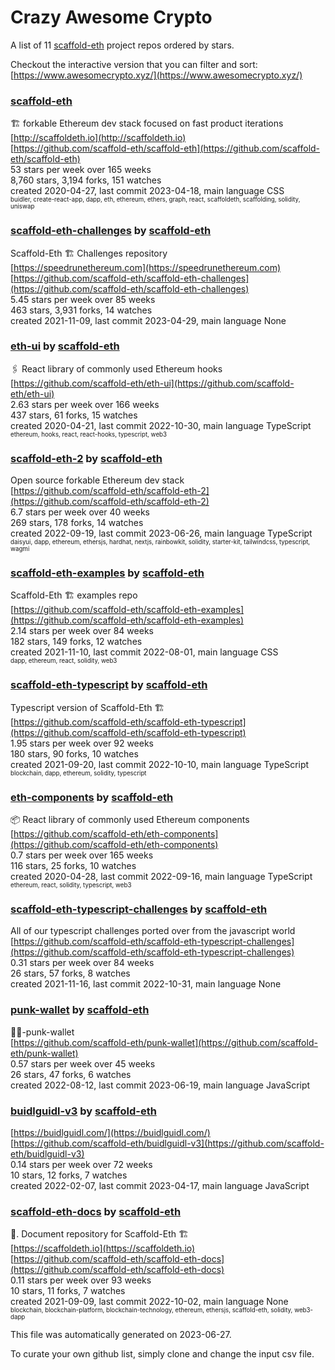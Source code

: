 # Crazy Awesome Crypto
A list of 11 [scaffold-eth](https://github.com/scaffold-eth) project repos ordered by stars.  

Checkout the interactive version that you can filter and sort: 
[https://www.awesomecrypto.xyz/](https://www.awesomecrypto.xyz/)  


### [scaffold-eth](https://github.com/scaffold-eth/scaffold-eth)  
🏗 forkable Ethereum dev stack focused on fast product iterations   
[http://scaffoldeth.io](http://scaffoldeth.io)  
[https://github.com/scaffold-eth/scaffold-eth](https://github.com/scaffold-eth/scaffold-eth)  
53 stars per week over 165 weeks  
8,760 stars, 3,194 forks, 151 watches  
created 2020-04-27, last commit 2023-04-18, main language CSS  
<sub><sup>buidler, create-react-app, dapp, eth, ethereum, ethers, graph, react, scaffoldeth, scaffolding, solidity, uniswap</sup></sub>


### [scaffold-eth-challenges](https://github.com/scaffold-eth/scaffold-eth-challenges) by [scaffold-eth](https://github.com/scaffold-eth)  
Scaffold-Eth 🏗 Challenges repository  
[https://speedrunethereum.com](https://speedrunethereum.com)  
[https://github.com/scaffold-eth/scaffold-eth-challenges](https://github.com/scaffold-eth/scaffold-eth-challenges)  
5.45 stars per week over 85 weeks  
463 stars, 3,931 forks, 14 watches  
created 2021-11-09, last commit 2023-04-29, main language None  


### [eth-ui](https://github.com/scaffold-eth/eth-ui) by [scaffold-eth](https://github.com/scaffold-eth)  
🖇 React library of commonly used Ethereum hooks  
[https://github.com/scaffold-eth/eth-ui](https://github.com/scaffold-eth/eth-ui)  
2.63 stars per week over 166 weeks  
437 stars, 61 forks, 15 watches  
created 2020-04-21, last commit 2022-10-30, main language TypeScript  
<sub><sup>ethereum, hooks, react, react-hooks, typescript, web3</sup></sub>


### [scaffold-eth-2](https://github.com/scaffold-eth/scaffold-eth-2) by [scaffold-eth](https://github.com/scaffold-eth)  
Open source forkable Ethereum dev stack  
[https://github.com/scaffold-eth/scaffold-eth-2](https://github.com/scaffold-eth/scaffold-eth-2)  
6.7 stars per week over 40 weeks  
269 stars, 178 forks, 14 watches  
created 2022-09-19, last commit 2023-06-26, main language TypeScript  
<sub><sup>daisyui, dapp, ethereum, ethersjs, hardhat, nextjs, rainbowkit, solidity, starter-kit, tailwindcss, typescript, wagmi</sup></sub>


### [scaffold-eth-examples](https://github.com/scaffold-eth/scaffold-eth-examples) by [scaffold-eth](https://github.com/scaffold-eth)  
Scaffold-Eth 🏗  examples repo  
[https://github.com/scaffold-eth/scaffold-eth-examples](https://github.com/scaffold-eth/scaffold-eth-examples)  
2.14 stars per week over 84 weeks  
182 stars, 149 forks, 12 watches  
created 2021-11-10, last commit 2022-08-01, main language CSS  
<sub><sup>dapp, ethereum, react, solidity, web3</sup></sub>


### [scaffold-eth-typescript](https://github.com/scaffold-eth/scaffold-eth-typescript) by [scaffold-eth](https://github.com/scaffold-eth)  
Typescript version of Scaffold-Eth 🏗  
[https://github.com/scaffold-eth/scaffold-eth-typescript](https://github.com/scaffold-eth/scaffold-eth-typescript)  
1.95 stars per week over 92 weeks  
180 stars, 90 forks, 10 watches  
created 2021-09-20, last commit 2022-10-10, main language TypeScript  
<sub><sup>blockchain, dapp, ethereum, solidity, typescript</sup></sub>


### [eth-components](https://github.com/scaffold-eth/eth-components) by [scaffold-eth](https://github.com/scaffold-eth)  
📦   React library of commonly used Ethereum components  
[https://github.com/scaffold-eth/eth-components](https://github.com/scaffold-eth/eth-components)  
0.7 stars per week over 165 weeks  
116 stars, 25 forks, 10 watches  
created 2020-04-28, last commit 2022-09-16, main language TypeScript  
<sub><sup>ethereum, react, solidity, typescript, web3</sup></sub>


### [scaffold-eth-typescript-challenges](https://github.com/scaffold-eth/scaffold-eth-typescript-challenges) by [scaffold-eth](https://github.com/scaffold-eth)  
All of our typescript challenges ported over from the javascript world  
[https://github.com/scaffold-eth/scaffold-eth-typescript-challenges](https://github.com/scaffold-eth/scaffold-eth-typescript-challenges)  
0.31 stars per week over 84 weeks  
26 stars, 57 forks, 8 watches  
created 2021-11-16, last commit 2022-10-31, main language None  


### [punk-wallet](https://github.com/scaffold-eth/punk-wallet) by [scaffold-eth](https://github.com/scaffold-eth)  
🧑‍🎤-punk-wallet  
[https://github.com/scaffold-eth/punk-wallet](https://github.com/scaffold-eth/punk-wallet)  
0.57 stars per week over 45 weeks  
26 stars, 47 forks, 6 watches  
created 2022-08-12, last commit 2023-06-19, main language JavaScript  


### [buidlguidl-v3](https://github.com/scaffold-eth/buidlguidl-v3) by [scaffold-eth](https://github.com/scaffold-eth)  
  
[https://buidlguidl.com/](https://buidlguidl.com/)  
[https://github.com/scaffold-eth/buidlguidl-v3](https://github.com/scaffold-eth/buidlguidl-v3)  
0.14 stars per week over 72 weeks  
10 stars, 12 forks, 7 watches  
created 2022-02-07, last commit 2023-04-17, main language JavaScript  


### [scaffold-eth-docs](https://github.com/scaffold-eth/scaffold-eth-docs) by [scaffold-eth](https://github.com/scaffold-eth)  
📑. Document repository for Scaffold-Eth 🏗  
[https://scaffoldeth.io](https://scaffoldeth.io)  
[https://github.com/scaffold-eth/scaffold-eth-docs](https://github.com/scaffold-eth/scaffold-eth-docs)  
0.11 stars per week over 93 weeks  
10 stars, 11 forks, 7 watches  
created 2021-09-09, last commit 2022-10-02, main language None  
<sub><sup>blockchain, blockchain-platform, blockchain-technology, ethereum, ethersjs, scaffold-eth, solidity, web3-dapp</sup></sub>


This file was automatically generated on 2023-06-27.  

To curate your own github list, simply clone and change the input csv file.  
